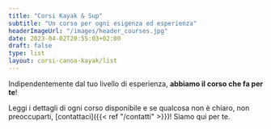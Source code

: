 ```yaml
---
title: "Corsi Kayak & Sup"
subtitle: "Un corso per ogni esigenza ed esperienza"
headerImageUrl: "/images/header_courses.jpg"
date: 2023-04-02T20:55:03+02:00
draft: false
type: list
layout: corsi-canoa-kayak/list
---
```

Indipendentemente dal tuo livello di esperienza, **abbiamo il corso che fa per te**!

Leggi i dettagli di ogni corso disponibile e se qualcosa non è chiaro, non preoccuparti, [contattaci]({{< ref "/contatti" >}})! Siamo qui per te.